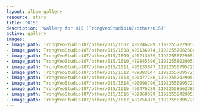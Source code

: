 ```yaml
---
layout: album_gallery
resource: stars
title: "015"
description: "Gallery for 015 (TrongVeoStudio187/other/015)"
active: gallery
images:
- image_path: TrongVeoStudio187/other/015/1607_490246789_1192255722905366_6622289865860341995_n.jpg
- image_path: TrongVeoStudio187/other/015/1608_490136974_1192255766238695_6283407951787688711_n.jpg
- image_path: TrongVeoStudio187/other/015/1609_490213039_1192255872905351_2971158921033625262_n.jpg
- image_path: TrongVeoStudio187/other/015/1610_489845596_1192255802905358_4403022502842610010_n.jpg
- image_path: TrongVeoStudio187/other/015/1611_490135847_1192255679572037_7728929826120535598_n.jpg
- image_path: TrongVeoStudio187/other/015/1612_489883147_1192255709572034_7735304591053178937_n.jpg
- image_path: TrongVeoStudio187/other/015/1613_490477786_1192255742905364_3799089364912961543_n.jpg
- image_path: TrongVeoStudio187/other/015/1614_490098796_1192255699572035_3308488226172188451_n.jpg
- image_path: TrongVeoStudio187/other/015/1615_490476288_1192255866238685_4362482663751930913_n.jpg
- image_path: TrongVeoStudio187/other/015/1616_489868029_1192255842905354_7251112686249889971_n.jpg
- image_path: TrongVeoStudio187/other/015/1617_489756879_1192255839572021_2995044424758117258_n.jpg
---
```

